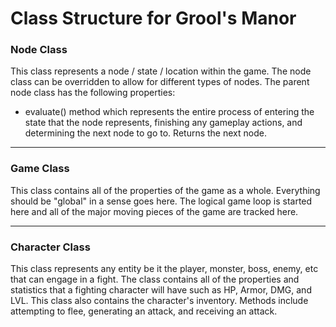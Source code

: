 # Class Structure for Grool's Manor

### Node Class
This class represents a node / state / location within the game. The node class can be overridden to allow for different types of nodes. The parent node class has the following properties:

- evaluate() method which represents the entire process of entering the state that the node represents, finishing any gameplay actions, and determining the next node to go to. Returns the next node.

<hr>

### Game Class
This class contains all of the properties of the game as a whole. Everything should be "global" in a sense goes here. The logical game loop is started here and all of the major moving pieces of the game are tracked here.

<hr>

### Character Class
This class represents any entity be it the player, monster, boss, enemy, etc that can engage in a fight. The class contains all of the properties and statistics that a fighting character will have such as HP, Armor, DMG, and LVL. This class also contains the character's inventory. Methods include attempting to flee, generating an attack, and receiving an attack.
